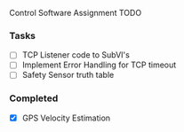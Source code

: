 Control Software Assignment TODO

### Tasks
- [ ] TCP Listener code to SubVI's
- [ ] Implement Error Handling for TCP timeout
- [ ] Safety Sensor truth table

### Completed
- [x] GPS Velocity Estimation